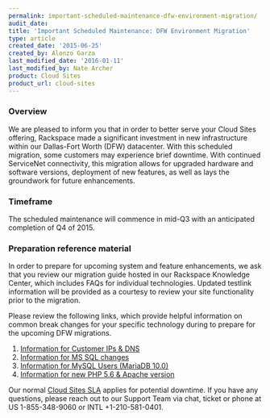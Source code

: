 ```yaml
---
permalink: important-scheduled-maintenance-dfw-environment-migration/
audit_date:
title: 'Important Scheduled Maintenance: DFW Environment Migration'
type: article
created_date: '2015-06-25'
created_by: Alonzo Garza
last_modified_date: '2016-01-11'
last_modified_by: Nate Archer
product: Cloud Sites
product_url: cloud-sites
---
```


### Overview

We are pleased to inform you that in order to better serve your Cloud
Sites offering, Rackspace made a significant investment in new
infrastructure within our Dallas-Fort Worth (DFW) datacenter. With this
scheduled migration, some customers may experience brief downtime. With
continued ServiceNet connectivity, this migration allows for upgraded
hardware and software versions, deployment of new features, as well as
lays the groundwork for future enhancements.

### Timeframe

The scheduled maintenance will commence in mid-Q3 with an anticipated
completion of Q4 of 2015.

### Preparation reference material

In order to prepare for upcoming system and feature enhancements, we ask
that you review our migration guide hosted in our Rackspace Knowledge
Center, which includes FAQs for individual technologies. Updated
testlink information will be provided as a courtesy to review your site
functionality prior to the migration.

Please review the following links, which provide helpful information
on common break changes for your specific technology during to prepare
for the upcoming DFW
migrations.

1.  [Information for Customer IPs & DNS](/how-to/information-for-customer-ip-addresses-and-dns)
2.  [Information for MS SQL changes](/how-to/information-for-ms-sql-changes)
3.  [Information for MySQL Users (MariaDB 10.0)](/how-to/information-for-mysql-users-mariadb-100)
4.  [Information for new PHP 5.6 & Apache version](/how-to/information-for-new-php-56-apache-version)

Our normal [Cloud Sites SLA](http://www.rackspace.com/information/legal/cloud/sla) applies for
potential downtime. If you have any questions, please reach out to our
Support Team via chat, ticket or phone at US 1-855-348-9060 or INTL
+1-210-581-0401.
